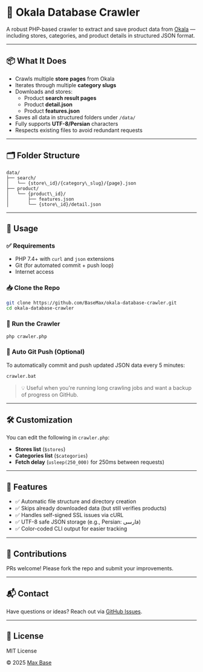 # 🛒 Okala Database Crawler

A robust PHP-based crawler to extract and save product data from [Okala](https://www.okala.com/) — including stores, categories, and product details in structured JSON format.

---

## 📦 What It Does

- Crawls multiple **store pages** from Okala
- Iterates through multiple **category slugs**
- Downloads and stores:
  - Product **search result pages**
  - Product **detail.json**
  - Product **features.json**
- Saves all data in structured folders under `/data/`
- Fully supports **UTF-8/Persian** characters
- Respects existing files to avoid redundant requests

---

## 🗂 Folder Structure

```
data/
├── search/
│   └── {store\_id}/{category\_slug}/{page}.json
├── product/
│   └── {product\_id}/
│       ├── features.json
│       └── {store\_id}/detail.json

````

---

## 🚀 Usage

### ✅ Requirements

- PHP 7.4+ with `curl` and `json` extensions
- Git (for automated commit + push loop)
- Internet access

### 📥 Clone the Repo

```bash
git clone https://github.com/BaseMax/okala-database-crawler.git
cd okala-database-crawler
````

### 🧪 Run the Crawler

```bash
php crawler.php
```

### 🔁 Auto Git Push (Optional)

To automatically commit and push updated JSON data every 5 minutes:

```bash
crawler.bat
```

> 💡 Useful when you're running long crawling jobs and want a backup of progress on GitHub.

---

## 🛠 Customization

You can edit the following in `crawler.php`:

* **Stores list** (`$stores`)
* **Categories list** (`$categories`)
* **Fetch delay** (`usleep(250_000)` for 250ms between requests)

---

## 🧼 Features

* ✅ Automatic file structure and directory creation
* ✅ Skips already downloaded data (but still verifies products)
* ✅ Handles self-signed SSL issues via cURL
* ✅ UTF-8 safe JSON storage (e.g., Persian: فارسی)
* ✅ Color-coded CLI output for easier tracking

---

## 🤝 Contributions

PRs welcome! Please fork the repo and submit your improvements.

---

## 📬 Contact

Have questions or ideas? Reach out via [GitHub Issues](https://github.com/BaseMax/okala-database-crawler/issues).

---

## 📄 License

MIT License

© 2025 [Max Base](https://github.com/BaseMax)
